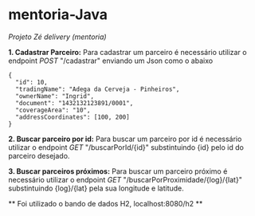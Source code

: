 # mentoria-Java

*Projeto Zé delivery (mentoria)* 


**1. Cadastrar Parceiro:**
Para cadastrar um parceiro é necessário utilizar o endpoint *POST* "/cadastrar"  enviando um Json como o abaixo

```
{
  "id": 10, 
  "tradingName": "Adega da Cerveja - Pinheiros",
  "ownerName": "Ingrid",
  "document": "1432132123891/0001",
  "coverageArea": "10",
  "addressCoordinates": [100, 200]
}
```

**2. Buscar parceiro por id:**
Para buscar um parceiro por id é necessário utilizar o endpoint *GET* "/buscarPorId/{id}" substintuindo {id} pelo id do parceiro desejado.
  
**3. Buscar parceiros próximos:**
Para buscar um parceiro próximo é necessário utilizar o endpoint *GET* "/buscarPorProximidade/{log}/{lat}" substintuindo {log}/{lat} pela sua longitude e latitude.

** Foi utilizado o bando de dados H2, localhost:8080/h2 **


